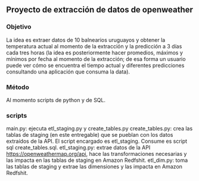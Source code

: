 ## Proyecto de extracción de datos de openweather 

### Objetivo 
La idea es extraer datos de 10 balnearios uruguayos y obtener la temperatura actual al momento de la extracción y 
la predicción a 3 días cada tres horas (la idea es posteriormente hacer promedios, máximos y mínimos por fecha al momento de la 
extracción; de esa forma un usuario puede ver cómo se encuentra el tiempo actual y diferentes predicciones consultando una aplicación
que consuma la data).

### Método  
Al momento scripts de python y de SQL.

### scripts 
main.py: ejecuta etl_staging.py y create_tables.py 
create_tables.py: crea las tablas de staging (en este entregable) que se pueblan con los datos extraídos de la API. El script encargado 
es etl_staging. Consume es script sql create_tables.sql.
etl_staging.py: extrae datos de la API https://openweathermap.org/api, hace las transformaciones necesarias y las impacta
en las tablas de staging en Amazon Redfshit.
etl_dim.py: toma las tablas de staging y extrae las dimensiones y las impacta en Amazon Redfshit.
